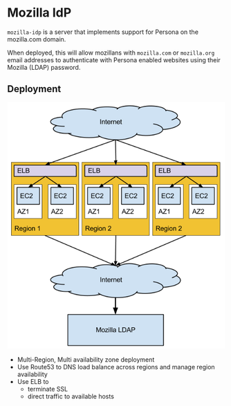 # Mozilla IdP

``mozilla-idp`` is a server that implements support for Persona on the mozilla.com domain.

When deployed, this will allow mozillans with `mozilla.com` or `mozilla.org` email addresses
to authenticate with Persona enabled websites using their Mozilla (LDAP) password.


## Deployment 

![Deployment Diagram](./docs/aws-infrastructure.png)

* Multi-Region, Multi availability zone deployment
* Use Route53 to DNS load balance across regions and manage region availability
* Use ELB to 
    * terminate SSL 
    * direct traffic to available hosts


